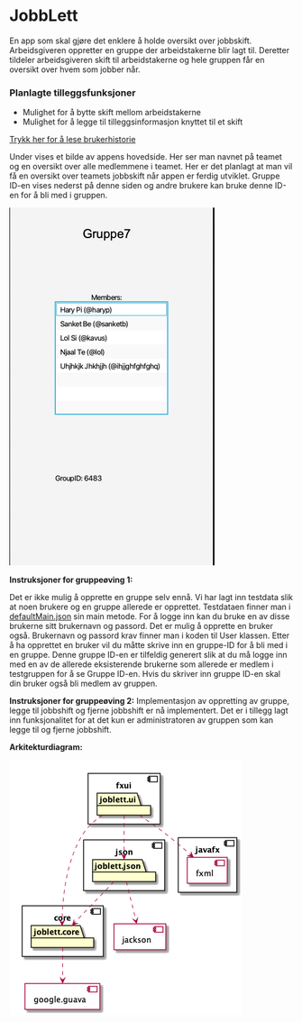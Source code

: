 # JobbLett
En app som skal gjøre det enklere å holde oversikt over jobbskift. Arbeidsgiveren oppretter en gruppe der arbeidstakerne blir lagt til. 
Deretter tildeler arbeidsgiveren skift til arbeidstakerne og hele gruppen får en oversikt over hvem som jobber når. 

<h3>Planlagte tilleggsfunksjoner</h3>

- Mulighet for å bytte skift mellom arbeidstakerne
- Mulighet for å legge til tilleggsinformasjon knyttet til et skift

[Trykk her for å lese brukerhistorie](Brukerhistorie.md)


Under vises et bilde av appens hovedside. Her ser man navnet på teamet og en oversikt over alle medlemmene i teamet. 
Her er det planlagt at man vil få en oversikt over teamets jobbskift når appen er ferdig utviklet. Gruppe ID-en vises nederst på denne siden og 
andre brukere kan bruke denne ID-en for å bli med i gruppen.

![](pictures/prosjekt_skjermbilde.png)


<b>Instruksjoner for gruppeøving 1:</b>

Det er ikke mulig å opprette en gruppe selv ennå. Vi har lagt inn testdata slik at noen brukere og en gruppe allerede er opprettet.
Testdataen finner man i [defaultMain.json](src/main/resources/jobblett/json/defaultMain.json) sin main metode. For å logge inn kan du bruke en av disse brukerne sitt brukernavn og passord.
Det er mulig å opprette en bruker også. Brukernavn og passord krav finner man i koden til User klassen. Etter å ha opprettet en bruker vil du måtte skrive inn
en gruppe-ID for å bli med i en gruppe. Denne gruppe ID-en er tilfeldig generert slik at du må logge inn med en av de allerede eksisterende brukerne som allerede
er medlem i testgruppen for å se Gruppe ID-en. Hvis du skriver inn gruppe ID-en skal din bruker også bli medlem av gruppen.

<b>Instruksjoner for gruppeøving 2:</b>
Implementasjon av oppretting av gruppe, legge til jobbshift og fjerne jobbshift er nå implementert. Det er i tillegg lagt inn funksjonalitet for at det kun  er administratoren av gruppen
som kan legge til og fjerne jobbshift.


<b>Arkitekturdiagram:</b>

![](pictures/architecturediagram.png)
